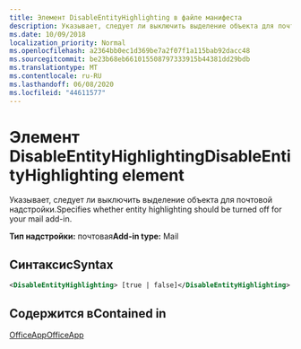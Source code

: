 ```yaml
---
title: Элемент DisableEntityHighlighting в файле манифеста
description: Указывает, следует ли выключить выделение объекта для почтовой надстройки.
ms.date: 10/09/2018
localization_priority: Normal
ms.openlocfilehash: a2364bb0ec1d369be7a2f07f1a115bab92dacc48
ms.sourcegitcommit: be23b68eb661015508797333915b44381dd29bdb
ms.translationtype: MT
ms.contentlocale: ru-RU
ms.lasthandoff: 06/08/2020
ms.locfileid: "44611577"
---
```

# <a name="disableentityhighlighting-element"></a><span data-ttu-id="0f5cc-103">Элемент DisableEntityHighlighting</span><span class="sxs-lookup"><span data-stu-id="0f5cc-103">DisableEntityHighlighting element</span></span>

<span data-ttu-id="0f5cc-104">Указывает, следует ли выключить выделение объекта для почтовой надстройки.</span><span class="sxs-lookup"><span data-stu-id="0f5cc-104">Specifies whether entity highlighting should be turned off for your mail add-in.</span></span>

<span data-ttu-id="0f5cc-105">**Тип надстройки:** почтовая</span><span class="sxs-lookup"><span data-stu-id="0f5cc-105">**Add-in type:** Mail</span></span>

## <a name="syntax"></a><span data-ttu-id="0f5cc-106">Синтаксис</span><span class="sxs-lookup"><span data-stu-id="0f5cc-106">Syntax</span></span>

```XML
<DisableEntityHighlighting> [true | false]</DisableEntityHighlighting>
```

## <a name="contained-in"></a><span data-ttu-id="0f5cc-107">Содержится в</span><span class="sxs-lookup"><span data-stu-id="0f5cc-107">Contained in</span></span>

[<span data-ttu-id="0f5cc-108">OfficeApp</span><span class="sxs-lookup"><span data-stu-id="0f5cc-108">OfficeApp</span></span>](officeapp.md)

